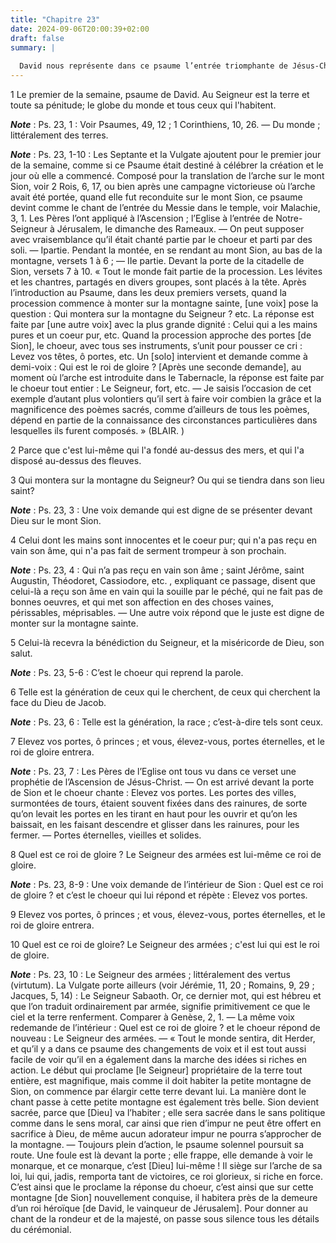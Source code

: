 ```yaml
---
title: "Chapitre 23"
date: 2024-09-06T20:00:39+02:00
draft: false
summary: |
  
  David nous représente dans ce psaume l’entrée triomphante de Jésus-Christ dans le ciel, et la sainteté que doivent avoir sur la terre tous ceux qui désirent demeurer avec lui.
---
```



1 Le premier de la semaine, psaume de David. Au Seigneur est la terre et toute sa pénitude; le globe du monde et tous ceux qui l'habitent.

***Note*** :  Ps. 23, 1 : Voir Psaumes, 49, 12 ; 1 Corinthiens, 10, 26. ― Du monde ; littéralement des terres.

***Note*** :  Ps. 23, 1-10 : Les Septante et la Vulgate ajoutent pour le premier jour de la semaine, comme si ce Psaume était destiné à célébrer la création et le jour où elle a commencé. Composé pour la translation de l’arche sur le mont Sion, voir 2 Rois, 6, 17, ou bien après une campagne victorieuse où l’arche avait été portée, quand elle fut reconduite sur le mont Sion, ce psaume devint comme le chant de l’entrée du Messie dans le temple, voir Malachie, 3, 1. Les Pères l’ont appliqué à l’Ascension ; l’Eglise à l’entrée de Notre-Seigneur à Jérusalem, le dimanche des Rameaux. ― On peut supposer avec vraisemblance qu’il était chanté partie par le choeur et parti par des soli. ― Ipartie. Pendant la montée, en se rendant au mont Sion, au bas de la montagne, versets 1 à 6 ; ― IIe partie. Devant la porte de la citadelle de Sion, versets 7 à 10. « Tout le monde fait partie de la procession. Les lévites et les chantres, partagés en divers groupes, sont placés à la tête. Après l’introduction au Psaume, dans les deux premiers
versets, quand la procession commence à monter sur la montagne sainte, [une voix] pose la question : Qui montera sur la montagne du Seigneur ? etc. La réponse est faite par [une autre voix] avec la plus grande dignité : Celui qui a les mains pures et un coeur pur, etc. Quand la procession approche des portes [de Sion], le choeur, avec tous ses instruments, s’unit pour pousser ce cri : Levez vos têtes, ô portes, etc. Un [solo] intervient et demande comme à demi-voix : Qui est le roi de gloire ? [Après une seconde demande], au moment où l’arche est introduite dans le Tabernacle, la réponse est faite par le choeur tout entier : Le Seigneur, fort, etc. ― Je saisis l’occasion de cet exemple d’autant plus volontiers qu’il sert à faire voir combien la grâce et la magnificence des poèmes sacrés, comme d’ailleurs de tous les poèmes, dépend en partie de la connaissance des circonstances particulières dans lesquelles ils furent composés. » (BLAIR. )


2 Parce que c'est lui-même qui l'a fondé au-dessus des mers, et qui l'a disposé au-dessus des fleuves.


3 Qui montera sur la montagne du Seigneur? Ou qui se tiendra dans son lieu saint?

***Note*** :  Ps. 23, 3 : Une voix demande qui est digne de se présenter devant Dieu sur le mont Sion.

4 Celui dont les mains sont innocentes et le coeur pur; qui n'a pas reçu en vain son âme, qui n'a pas fait de serment trompeur à son prochain.

***Note*** :  Ps. 23, 4 : Qui n’a pas reçu en vain son âme ; saint Jérôme, saint Augustin, Théodoret, Cassiodore, etc. , expliquant ce passage, disent que celui-là a reçu son âme en vain qui la souille par le péché, qui ne fait pas de bonnes oeuvres, et qui met son affection en des choses vaines, périssables, méprisables. ― Une autre voix répond que le juste est digne de monter sur la montagne sainte.

5 Celui-là recevra la bénédiction du Seigneur, et la miséricorde de Dieu, son salut.

***Note*** :  Ps. 23, 5-6 : C’est le choeur qui reprend la parole.

6 Telle est la génération de ceux qui le cherchent, de ceux qui cherchent la face du Dieu de Jacob.

***Note*** :  Ps. 23, 6 : Telle est la génération, la race ; c’est-à-dire tels sont ceux.


7 Elevez vos portes, ô princes ; et vous, élevez-vous, portes éternelles, et le roi de gloire entrera.

***Note*** :  Ps. 23, 7 : Les Pères de l’Eglise ont tous vu dans ce verset une prophétie de l’Ascension de Jésus-Christ. ― On est arrivé devant la porte de Sion et le choeur chante : Elevez vos portes. Les portes des villes, surmontées de tours, étaient souvent fixées dans des rainures, de sorte qu’on levait les portes en les tirant en haut pour les ouvrir et qu’on les baissait, en les faisant descendre et glisser dans les rainures, pour les fermer. ― Portes éternelles, vieilles et solides.


8 Quel est ce roi de gloire ? Le Seigneur des armées est lui-même ce roi de gloire.

***Note*** :  Ps. 23, 8-9 : Une voix demande de l’intérieur de Sion : Quel est ce roi de gloire ? et c’est le choeur qui lui répond et répète : Elevez vos portes.


9 Elevez vos portes, ô princes ; et vous, élevez-vous, portes éternelles, et le roi de gloire entrera.


10 Quel est ce roi de gloire? Le Seigneur des armées ; c'est lui qui est le roi de gloire.

***Note*** :  Ps. 23, 10 : Le Seigneur des armées ; littéralement des vertus (virtutum). La Vulgate porte ailleurs (voir Jérémie, 11, 20 ; Romains, 9, 29 ; Jacques, 5, 14) : Le Seigneur Sabaoth. Or, ce dernier mot, qui est hébreu et que l’on traduit ordinairement par armée, signifie primitivement ce que le ciel et la terre renferment. Comparer à Genèse, 2, 1. ― La même voix redemande de l’intérieur : Quel est ce roi de gloire ? et le choeur répond de nouveau : Le Seigneur des armées. ― « Tout le monde sentira, dit Herder, et qu’il y a dans ce psaume des changements de voix et il est tout aussi facile de voir qu’il en a également dans la marche des idées si riches en action. Le début qui proclame [le Seigneur] propriétaire de la terre tout entière, est magnifique, mais comme il doit habiter la petite montagne de Sion, on commence par élargir cette terre devant lui. La manière dont le chant passe à cette petite montagne est également très belle. Sion devient sacrée, parce que [Dieu] va l’habiter ; elle sera sacrée dans
le sans politique comme dans le sens moral, car ainsi que rien d’impur ne peut être offert en sacrifice à Dieu, de même aucun adorateur impur ne pourra s’approcher de la montagne. ― Toujours plein d’action, le psaume solennel poursuit sa route. Une foule est là devant la porte ; elle frappe, elle demande à voir le monarque, et ce monarque, c’est [Dieu] lui-même ! Il siège sur l’arche de sa loi, lui qui, jadis, remporta tant de victoires, ce roi glorieux, si riche en force. C’est ainsi que le proclame la réponse du choeur, c’est ainsi que sur cette montagne [de Sion] nouvellement conquise, il habitera près de la demeure d’un roi héroïque [de David, le vainqueur de Jérusalem]. Pour donner au chant de la rondeur et de la majesté, on passe sous silence tous les détails du cérémonial.

